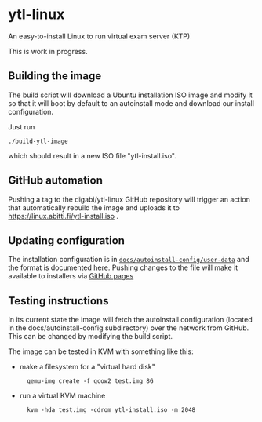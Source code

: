 # ytl-linux
An easy-to-install Linux to run virtual exam server (KTP)

This is work in progress.

## Building the image

The build script will download a Ubuntu installation ISO image and modify
it so that it will boot by default to an autoinstall mode and download
our install configuration.

Just run

    ./build-ytl-image

which should result in a new ISO file "ytl-install.iso".

## GitHub automation

Pushing a tag to the digabi/ytl-linux GitHub repository will trigger
an action that automatically rebuild the image and uploads it to
https://linux.abitti.fi/ytl-install.iso .

## Updating configuration

The installation configuration is in
[``docs/autoinstall-config/user-data``](https://github.com/digabi/ytl-linux/blob/main/docs/autoinstall-config/user-data)
and the format is documented
[here](https://ubuntu.com/server/docs/install/autoinstall-reference).
Pushing changes to the file will make
it available to installers via [GitHub
pages](https://digabi.github.io/ytl-linux/autoinstall-config/user-data)

## Testing instructions

In its current state the image will fetch the autoinstall configuration
(located in the docs/autoinstall-config subdirectory) over the network
from GitHub. This can be changed by modifying the build script.

The image can be tested in KVM with something like this:

- make a filesystem for a "virtual hard disk"

        qemu-img create -f qcow2 test.img 8G

- run a virtual KVM machine

        kvm -hda test.img -cdrom ytl-install.iso -m 2048
